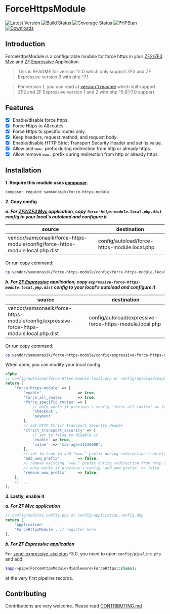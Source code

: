 ForceHttpsModule
================

[![Latest Version](https://img.shields.io/github/release/samsonasik/ForceHttpsModule.svg?style=flat-square)](https://github.com/samsonasik/ForceHttpsModule/releases)
[![Build Status](https://travis-ci.org/samsonasik/ForceHttpsModule.svg?branch=master)](https://travis-ci.org/samsonasik/ForceHttpsModule)
[![Coverage Status](https://coveralls.io/repos/github/samsonasik/ForceHttpsModule/badge.svg?branch=master)](https://coveralls.io/github/samsonasik/ForceHttpsModule?branch=master)
[![PHPStan](https://img.shields.io/badge/PHPStan-enabled-brightgreen.svg?style=flat)](https://github.com/phpstan/phpstan)
[![Downloads](https://img.shields.io/packagist/dt/samsonasik/force-https-module.svg?style=flat-square)](https://packagist.org/packages/samsonasik/force-https-module)

Introduction
------------

ForceHttpsModule is a configurable module for force https in your [ZF2/ZF3 Mvc](https://zendframework.github.io/tutorials/getting-started/overview/) and [ZF Expressive](https://zendframework.github.io/zend-expressive/) Application.

> This is README for version ^2.0 which only support ZF3 and ZF Expressive version 3 with php ^7.1.

> For version 1, you can read at [version 1 readme](https://github.com/samsonasik/ForceHttpsModule/tree/1.x.x) which still support ZF2 and ZF Expressive version 1 and 2 with php ^5.6|^7.0 support.

Features
--------

- [x] Enable/disable force https.
- [x] Force Https to All routes.
- [x] Force Https to specific routes only.
- [x] Keep headers, request method, and request body.
- [x] Enable/disable HTTP Strict Transport Security Header and set its value.
- [x] Allow add `www.` prefix during redirection from http or already https.
- [x] Allow remove `www.` prefix during redirection from http or already https.

Installation
------------

**1. Require this module uses [composer](https://getcomposer.org/).**

```sh
composer require samsonasik/force-https-module
```

**2. Copy config**

***a. For [ZF2/ZF3 Mvc](https://zendframework.github.io/tutorials/getting-started/overview/) application, copy `force-https-module.local.php.dist` config to your local's autoload and configure it***

| source                                                                       | destination                                 |
|------------------------------------------------------------------------------|---------------------------------------------|
|  vendor/samsonasik/force-https-module/config/force-https-module.local.php.dist | config/autoload/force-https-module.local.php |

Or run copy command:

```sh
cp vendor/samsonasik/force-https-module/config/force-https-module.local.php.dist config/autoload/force-https-module.local.php
```

***b. For [ZF Expressive](https://zendframework.github.io/zend-expressive/) application, copy `expressive-force-https-module.local.php.dist` config to your local's autoload and configure it***

| source                                                                       | destination                                 |
|------------------------------------------------------------------------------|---------------------------------------------|
|  vendor/samsonasik/force-https-module/config/expressive-force-https-module.local.php.dist | config/autoload/expressive-force-https-module.local.php |

Or run copy command:

```sh
cp vendor/samsonasik/force-https-module/config/expressive-force-https-module.local.php.dist config/autoload/expressive-force-https-module.local.php
```

When done, you can modify your local config:

```php
<?php
// config/autoload/force-https-module.local.php or config/autoload/expressive-force-https-module.local.php
return [
    'force-https-module' => [
        'enable'                => true,
        'force_all_routes'      => true,
        'force_specific_routes' => [
            // only works if previous's config 'force_all_routes' => false
            'checkout',
            'payment'
        ],
        // set HTTP Strict Transport Security Header
        'strict_transport_security' => [
            // set to false to disable it
            'enable' => true,
            'value'  => 'max-age=31536000',
        ],
        // set to true to add "www." prefix during redirection from http or already https
        'add_www_prefix'        => false,
        // remove existing "www." prefix during redirection from http or already https
        // only works if previous's config 'add_www_prefix' => false
        'remove_www_prefix'     => false,
    ],
    // ...
];
```

**3. Lastly, enable it**

***a. For ZF Mvc application***

```php
// config/modules.config.php or config/application.config.php
return [
    'Application'
    'ForceHttpsModule', // register here
],
```

***b. For ZF Expressive application***

For [zend-expressive-skeleton](https://github.com/zendframework/zend-expressive-skeleton) ^3.0, you need to open `config/pipeline.php` and add:

```php
$app->pipe(ForceHttpsModule\Middleware\ForceHttps::class);
```

at the very first pipeline records.

Contributing
------------
Contributions are very welcome. Please read [CONTRIBUTING.md](https://github.com/samsonasik/ForceHttpsModule/blob/master/CONTRIBUTING.md)
